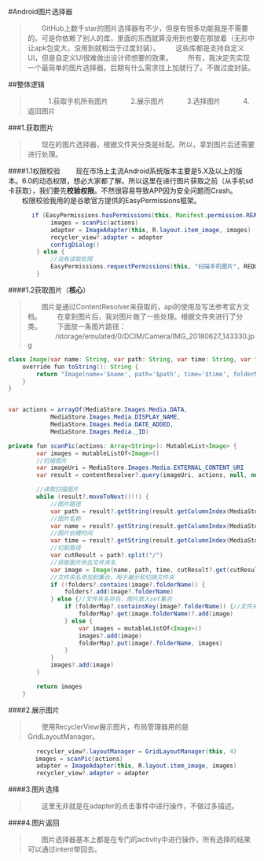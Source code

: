 #Android图片选择器
>　　GitHub上数千star的图片选择器有不少，但是有很多功能我是不需要的。可是你依赖了别人的库，里面的东西就算没用到也要在那放着（无形中让apk包变大，没用到就相当于过度封装）。
>　　这些库都是支持自定义UI，但是自定义UI很难做出设计师想要的效果。
>　　所有，我决定先实现一个最简单的图片选择器。后期有什么需求往上加就行了。不做过度封装。

##整体逻辑
>　　　1.获取手机所有图片
>　　　2.展示图片
>　　　3.选择图片
>　　　4.返回图片

###1.获取图片
>　　现在的图片选择器，根据文件夹分类是标配。所以，拿到图片后还需要进行处理。

####1.1权限校验
　　现在市场上主流Android系统版本主要是5.X及以上的版本。6.0的动态权限，想必大家都了解。所以这里在进行图片获取之前（从手机sd卡获取），我们要先**校验权限**。不然很容易导致APP因为安全问题而Crash。
　　权限校验我用的是谷歌官方提供的EasyPermissions框架。

```java
　　　　if (EasyPermissions.hasPermissions(this, Manifest.permission.READ_EXTERNAL_STORAGE)) {
            images = scanPic(actions)
            adapter = ImageAdapter(this, R.layout.item_image, images)
            recycler_view?.adapter = adapter
            configDialog()
        } else {
            //没有读取权限
            EasyPermissions.requestPermissions(this, "扫描手机图片", REQUEST_CODE_1, Manifest.permission.READ_EXTERNAL_STORAGE)
        }


```

####1.2获取图片（**核心**）
>　　图片是通过ContentResolver来获取的，api的使用及写法参考官方文档。
>　　在拿到图片后，我对图片做了一些处理。根据文件夹进行了分类。
>　　下面放一条图片路径：
>　　　　/storage/emulated/0/DCIM/Camera/IMG_20180627_143330.jpg


```java
class Image(var name: String, var path: String, var time: String, var folderName: String) {
    override fun toString(): String {
        return "Image(name='$name', path='$path', time='$time', folderName='$folderName')"
    }
}
```



```java

var actions = arrayOf(MediaStore.Images.Media.DATA,
            MediaStore.Images.Media.DISPLAY_NAME,
            MediaStore.Images.Media.DATE_ADDED,
            MediaStore.Images.Media._ID)

private fun scanPic(actions: Array<String>): MutableList<Image> {
        var images = mutableListOf<Image>()
        //扫描图片
        var imageUri = MediaStore.Images.Media.EXTERNAL_CONTENT_URI
        var result = contentResolver?.query(imageUri, actions, null, null, MediaStore.Images.Media.DATE_ADDED+" DESC")//降序排列，注意空格

        //读取扫描图片
        while (result?.moveToNext()!!) {
            //图片路径
            var path = result?.getString(result.getColumnIndex(MediaStore.Images.Media.DATA))
            //图片名称
            var name = result?.getString(result.getColumnIndex(MediaStore.Images.Media.DISPLAY_NAME))
            //图片创建时间
            var time = result?.getString(result.getColumnIndex(MediaStore.Images.Media.DATE_ADDED))
            //切割路径
            var cutResult = path?.split("/")
            //获取图片所在文件夹名
            var image = Image(name, path, time, cutResult?.get(cutResult?.size - 2)!!)
            //文件夹名添加到集合，用于展示和切换文件夹
            if (!folders?.contains(image?.folderName)) {
                folders?.add(image?.folderName)
            } else {//文件夹名存在，图片放入set集合
                if (folderMap?.containsKey(image?.folderName)) {//文件夹存在,图片路径放入对应集合
                    folderMap?.get(image.folderName)?.add(image)
                } else {
                    var images = mutableListOf<Image>()
                    images?.add(image)
                    folderMap?.put(image?.folderName, images)
                }
            }
            images?.add(image)
        }

        return images
    }

```

####2.展示图片
>　　使用RecyclerView展示图片，布局管理器用的是GridLayoutManager。



```java
        recycler_view?.layoutManager = GridLayoutManager(this, 4)
 　　　　images = scanPic(actions)
        adapter = ImageAdapter(this, R.layout.item_image, images)
        recycler_view?.adapter = adapter
```

####3.图片选择
>　　这里无非就是在adapter的点击事件中进行操作，不做过多描述。


####4.图片返回
>　　图片选择器基本上都是在专门的activity中进行操作，所有选择的结果可以通过intent带回去。
